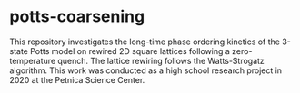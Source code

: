 # potts-coarsening
This repository investigates the long-time phase ordering kinetics of the 3-state Potts model on rewired 2D square lattices following a zero-temperature quench. The lattice rewiring follows the Watts-Strogatz algorithm. This work was conducted as a high school research project in 2020 at the Petnica Science Center.
